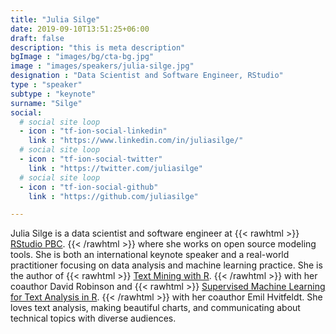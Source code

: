 ```yaml
---
title: "Julia Silge"
date: 2019-09-10T13:51:25+06:00
draft: false
description: "this is meta description"
bgImage : "images/bg/cta-bg.jpg"
image : "images/speakers/julia-silge.jpg"
designation : "Data Scientist and Software Engineer, RStudio"
type : "speaker"
subtype : "keynote"
surname: "Silge"
social:
  # social site loop
  - icon : "tf-ion-social-linkedin"
    link : "https://www.linkedin.com/in/juliasilge/"
  # social site loop
  - icon : "tf-ion-social-twitter"
    link : "https://twitter.com/juliasilge"
  # social site loop
  - icon : "tf-ion-social-github"
    link : "https://github.com/juliasilge"

---
```


Julia Silge is a data scientist and software engineer at 
{{< rawhtml >}}
<a href="https://rstudio.com/" style="text-decoration: underline;">RStudio PBC</a>.
{{< /rawhtml >}}
 where she works on open source modeling tools. She is both an international keynote speaker and a real-world practitioner focusing on data analysis and machine learning practice. She is the author of
{{< rawhtml >}}
<a href="https://www.tidytextmining.com/" style="text-decoration: underline;">Text Mining with R</a>.
{{< /rawhtml >}}
 with her coauthor David Robinson and 
{{< rawhtml >}}
<a href="https://smltar.com/" style="text-decoration: underline;">Supervised Machine Learning for Text Analysis in R</a>.
{{< /rawhtml >}}
 with her coauthor Emil Hvitfeldt. She loves text analysis, making beautiful charts, and communicating about technical topics with diverse audiences.
